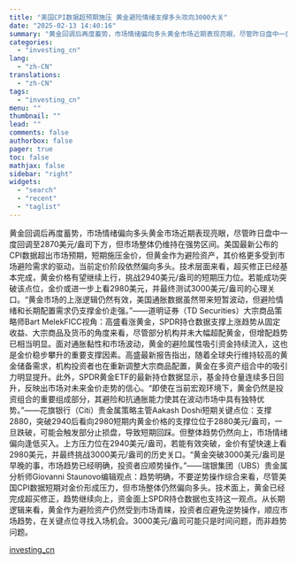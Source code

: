 ```yaml
---
title: "美国CPI数据超预期施压 黄金避险情绪支撑多头攻向3000大关"
date: "2025-02-13 14:40:16"
summary: "黄金回调后再度蓄势，市场情绪偏向多头黄金市场近期表现亮眼，尽管昨日盘中一度回调至2870美元/盎司下..."
categories:
  - "investing_cn"
lang:
  - "zh-CN"
translations:
  - "zh-CN"
tags:
  - "investing_cn"
menu: ""
thumbnail: ""
lead: ""
comments: false
authorbox: false
pager: true
toc: false
mathjax: false
sidebar: "right"
widgets:
  - "search"
  - "recent"
  - "taglist"
---
```


黄金回调后再度蓄势，市场情绪偏向多头黄金市场近期表现亮眼，尽管昨日盘中一度回调至2870美元/盎司下方，但市场整体仍维持在强势区间。美国最新公布的CPI数据超出市场预期，短期施压金价，但黄金作为避险资产，其价格更多受到市场避险需求的驱动，当前定价阶段依然偏向多头。技术层面来看，超买修正已经基本完成，黄金价格有望继续上行，挑战2940美元/盎司的短期压力位。若能成功突破该点位，金价或进一步上看2980美元，并最终测试3000美元/盎司的心理关口。“黄金市场的上涨逻辑仍然有效，美国通胀数据虽然带来短暂波动，但避险情绪和长期配置需求仍支撑金价走强。”——道明证券（TD Securities）大宗商品策略师Bart MelekFICC视角：高盛看涨黄金，SPDR持仓数据支撑上涨趋势从固定收益、大宗商品及货币的角度来看，尽管部分机构并未大幅超配黄金，但增配趋势已相当明显。面对通胀黏性和市场波动，黄金的避险属性吸引资金持续流入，这也是金价稳步攀升的重要支撑因素。高盛最新报告指出，随着全球央行维持较高的黄金储备需求，机构投资者也在重新调整大宗商品配置，黄金在多资产组合中的吸引力明显提升。此外，SPDR黄金ETF的最新持仓数据显示，基金持仓量连续多日回升，反映出市场对未来金价走势的信心。“即使在当前宏观环境下，黄金仍然是投资组合的重要组成部分，其避险和抗通胀能力使其在波动市场中具有独特优势。”——花旗银行（Citi）贵金属策略主管Aakash Doshi短期关键点位：支撑2880，突破2940后看向2980短期内黄金价格的支撑位位于2880美元/盎司，一旦跌破，可能会触发部分止损盘，导致短期回踩。但整体趋势仍然向上，市场情绪偏向逢低买入。上方压力位在2940美元/盎司，若能有效突破，金价有望快速上看2980美元，并最终挑战3000美元/盎司的历史关口。“黄金突破3000美元/盎司是早晚的事，市场趋势已经明确，投资者应顺势操作。”——瑞银集团（UBS）贵金属分析师Giovanni Staunovo编辑观点：趋势明确，不要逆势操作综合来看，尽管美国CPI数据短期对金价形成压力，但市场整体仍然偏向多头。技术面上，黄金已经完成超买修正，趋势继续向上，资金面上SPDR持仓数据也支持这一观点。从长期逻辑来看，黄金作为避险资产仍然受到市场青睐，投资者应避免逆势操作，顺应市场趋势，在关键点位寻找入场机会。3000美元/盎司可能只是时间问题，而非趋势问题。

[investing_cn](https://cn.investing.com/news/commodities-news/article-2669548)
